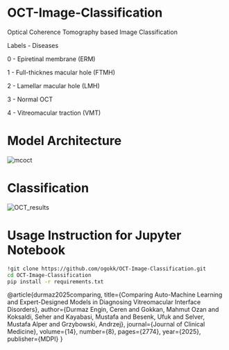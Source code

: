 # OCT-Image-Classification
Optical Coherence Tomography based Image Classification

Labels   -         Diseases

0        - Epiretinal membrane (ERM)

1        - Full-thicknes macular hole (FTMH)

2        - Lamellar macular hole (LMH)

3        - Normal OCT

4        - Vitreomacular traction (VMT) 


# Model Architecture
![mcoct](https://github.com/user-attachments/assets/5f86193c-db6a-4196-b27a-890d2a5564d4)

# Classification
![OCT_results](https://github.com/user-attachments/assets/2ad3c911-e212-481f-981a-c0bc686110e1)



# Usage Instruction for Jupyter Notebook
```bash
!git clone https://github.com/ogokk/OCT-Image-Classification.git
cd OCT-Image-Classification
pip install -r requirements.txt
```

@article{durmaz2025comparing,
  title={Comparing Auto-Machine Learning and Expert-Designed Models in Diagnosing Vitreomacular Interface Disorders},
  author={Durmaz Engin, Ceren and Gokkan, Mahmut Ozan and Koksaldi, Seher and Kayabasi, Mustafa and Besenk, Ufuk and Selver, Mustafa Alper and Grzybowski, Andrzej},
  journal={Journal of Clinical Medicine},
  volume={14},
  number={8},
  pages={2774},
  year={2025},
  publisher={MDPI}
}

